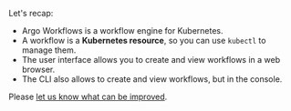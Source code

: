 Let's recap:

* Argo Workflows is a workflow engine for Kubernetes.
* A workflow is a **Kubernetes resource**, so you can use `kubectl` to manage them.
* The user interface allows you to create and view workflows in a web browser.
* The CLI also allows to create and view workflows, but in the console.

Please [let us know what can be improved](https://github.com/argoproj-labs/training-material/issues).
